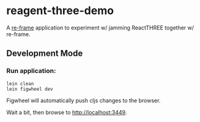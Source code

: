 # reagent-three-demo

A [re-frame](https://github.com/Day8/re-frame) application to experiment w/ jamming ReactTHREE together w/ re-frame.

## Development Mode

### Run application:

```
lein clean
lein figwheel dev
```

Figwheel will automatically push cljs changes to the browser.

Wait a bit, then browse to [http://localhost:3449](http://localhost:3449).
